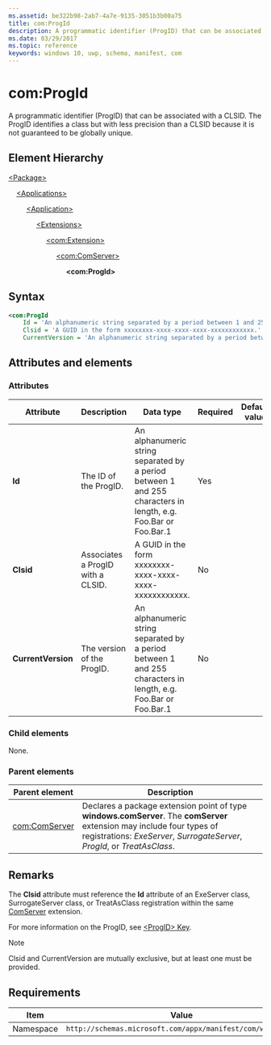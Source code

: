 ```yaml
---
ms.assetid: be322b98-2ab7-4a7e-9135-3051b3b00a75
title: com:ProgId
description: A programmatic identifier (ProgID) that can be associated with a CLSID (com:ProgId).
ms.date: 03/29/2017
ms.topic: reference
keywords: windows 10, uwp, schema, manifest, com
---
```


# com:ProgId

A programmatic identifier (ProgID) that can be associated with a CLSID. The ProgID identifies a class but with less precision than a CLSID because it is not guaranteed to be globally unique.

## Element Hierarchy

[\<Package\>](element-package.md)

&nbsp;&nbsp;&nbsp;&nbsp;[\<Applications\>](element-applications.md)

&nbsp;&nbsp;&nbsp;&nbsp; &nbsp;&nbsp;&nbsp;&nbsp;[\<Application\>](element-application.md)

&nbsp;&nbsp;&nbsp;&nbsp; &nbsp;&nbsp;&nbsp;&nbsp; &nbsp;&nbsp;&nbsp;&nbsp;[\<Extensions\>](element-1-extensions.md)

&nbsp;&nbsp;&nbsp;&nbsp; &nbsp;&nbsp;&nbsp;&nbsp; &nbsp;&nbsp;&nbsp;&nbsp; &nbsp;&nbsp;&nbsp;&nbsp;[\<com:Extension\>](element-com-extension.md)

&nbsp;&nbsp;&nbsp;&nbsp; &nbsp;&nbsp;&nbsp;&nbsp; &nbsp;&nbsp;&nbsp;&nbsp; &nbsp;&nbsp;&nbsp;&nbsp; &nbsp;&nbsp;&nbsp;&nbsp;[\<com:ComServer\>](element-com-comserver.md)

&nbsp;&nbsp;&nbsp;&nbsp; &nbsp;&nbsp;&nbsp;&nbsp; &nbsp;&nbsp;&nbsp;&nbsp; &nbsp;&nbsp;&nbsp;&nbsp; &nbsp;&nbsp;&nbsp;&nbsp; &nbsp;&nbsp;&nbsp;&nbsp;**\<com:ProgId\>**

## Syntax

```xml
<com:ProgId 
    Id = 'An alphanumeric string separated by a period between 1 and 255 characters in length (for example, Foo.Bar or Foo.Bar.1).'
    Clsid = 'A GUID in the form xxxxxxxx-xxxx-xxxx-xxxx-xxxxxxxxxxxx.'
    CurrentVersion = 'An alphanumeric string separated by a period between 1 and 255 characters in length (for example, Foo.Bar or Foo.Bar.1).' />
```

## Attributes and elements

### Attributes

| Attribute | Description | Data type | Required | Default value |
|-|-|-|-|-|
| **Id** | The ID of the ProgID. | An alphanumeric string separated by a period between 1 and 255 characters in length, e.g. Foo.Bar or Foo.Bar.1 | Yes |  |
| **Clsid** | Associates a ProgID with a CLSID. | A GUID in the form xxxxxxxx-xxxx-xxxx-xxxx-xxxxxxxxxxxx. | No |  |
| **CurrentVersion** | The version of the ProgID. | An alphanumeric string separated by a period between 1 and 255 characters in length, e.g. Foo.Bar or Foo.Bar.1 | No |  |

### Child elements

None.

### Parent elements

| Parent element | Description |
|-|-|
| [com:ComServer](element-com-comserver.md) | Declares a package extension point of type **windows.comServer**. The **comServer** extension may include four types of registrations: *ExeServer*, *SurrogateServer*, *ProgId*, or *TreatAsClass*. |

## Remarks

The **Clsid** attribute must reference the **Id** attribute of an ExeServer class, SurrogateServer class, or TreatAsClass registration within the same [ComServer](element-com-comserver.md) extension.

For more information on the ProgID, see [\<ProgID\> Key](/windows/win32/com/-progid--key).

> [!NOTE]
> Clsid and CurrentVersion are mutually exclusive, but at least one must be provided.

## Requirements

| Item  | Value  |
|--|--|
| Namespace | `http://schemas.microsoft.com/appx/manifest/com/windows10` |
